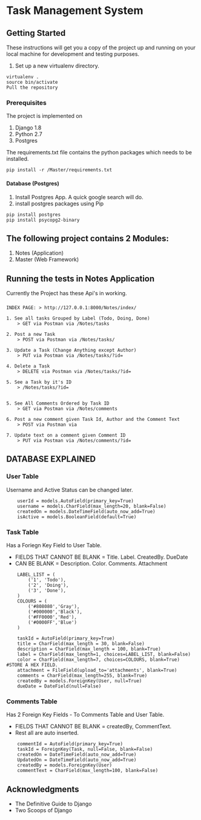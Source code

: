# Task Management System

## Getting Started

These instructions will get you a copy of the project up and running on your local machine for development and testing purposes. 

1. Set up a new virtualenv directory.

```
virtualenv .
source bin/activate
Pull the repository
```

### Prerequisites

The project is implemented on 
1. Django 1.8
2. Python 2.7
3. Postgres

The requirements.txt file contains the python packages which needs to be installed. 

```
pip install -r /Master/requirements.txt
```
<h4>Database (Postgres)</h4>

1. Install Postgres App. A quick google search will do.
2. install postgres packages using Pip
```
pip install postgres
pip install psycopg2-binary
```

## The following project contains 2 Modules:

1. Notes (Application)
2. Master (Web Framework)

## Running the tests in Notes Application

Currently the Project has these Api's in working.
###
```
INDEX PAGE: > http://127.0.0.1:8000/Notes/index/

1. See all tasks Grouped by Label (Todo, Doing, Done)
	> GET via Postman via /Notes/tasks

2. Post a new Task
	> POST via Postman via /Notes/tasks/

3. Update a Task (Change Anything except Author) 
	> PUT via Postman via /Notes/tasks/?id=

4. Delete a Task
	> DELETE via Postman via /Notes/tasks/?id=

5. See a Task by it's ID
	> /Notes/tasks/?id=


5. See All Comments Ordered by Task ID
	> GET via Postman via /Notes/comments

6. Post a new comment given Task Id, Author and the Comment Text
	> POST via Postman via 

7. Update text on a comment given Comment ID
	> PUT via Postman via /Notes/comments/?id=
```

## DATABASE EXPLAINED
### User Table
Username and Active Status can be changed later.
```
	userId = models.AutoField(primary_key=True)
	username = models.CharField(max_length=20, blank=False)
	createdOn = models.DateTimeField(auto_now_add=True)
	isActive = models.BooleanField(default=True)
```
### Task Table
Has a Foriegn Key Field to User Table.
* FIELDS THAT CANNOT BE BLANK = Title. Label. CreatedBy. DueDate
* CAN BE BLANK = Description. Color. Comments. Attachment
```
	LABEL_LIST = (
        ('1', 'Todo'),
        ('2', 'Doing'),
        ('3', 'Done'),
    )
	COLOURS = (
		('#808080','Gray'),
		('#000000','Black'),
		('#FF0000','Red'),
		('#0000FF','Blue')
	)	

	taskId = AutoField(primary_key=True)
	title = CharField(max_length = 30, blank=False)
	description = CharField(max_length = 100, blank=True)
	label = CharField(max_length=1, choices=LABEL_LIST, blank=False)
	color = CharField(max_length=7, choices=COLOURS, blank=True) #STORE A HEX FIELD.
	attachment = FileField(upload_to='attachments', blank=True)
	comments = CharField(max_length=255, blank=True)
	createdBy = models.ForeignKey(User, null=True)
	dueDate = DateField(null=False)
```

### Comments Table
Has 2 Foreign Key Fields - To Comments Table and User Table.
* FIELDS THAT CANNOT BE BLANK = createdBy, CommentText.
* Rest all are auto inserted.
```
	commentId = AutoField(primary_key=True)
	taskId = ForeignKey(Task, null=False, blank=False)
	createdOn = DateTimeField(auto_now_add=True)
	UpdatedOn = DateTimeField(auto_now_add=True)
	createdBy = models.ForeignKey(User)
	commentText = CharField(max_length=100, blank=False)
```
## Acknowledgments

* The Definitive Guide to Django
* Two Scoops of Django